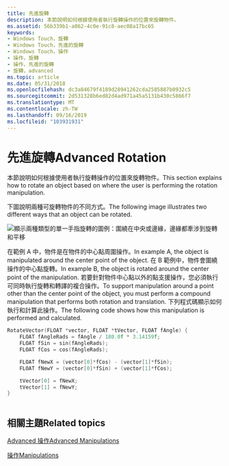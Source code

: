 ```yaml
---
title: 先進旋轉
description: 本節說明如何根據使用者執行旋轉操作的位置來旋轉物件。
ms.assetid: 56b339b1-a062-4c0e-91c8-aec08a17bc65
keywords:
- Windows Touch，旋轉
- Windows Touch，先進的旋轉
- Windows Touch，操作
- 操作，旋轉
- 操作，先進的旋轉
- 旋轉，advanced
ms.topic: article
ms.date: 05/31/2018
ms.openlocfilehash: dc3a84679f4189d28941262cda2585887b0932c5
ms.sourcegitcommit: 2d531328b6ed82d4ad971a45a5131b430c5866f7
ms.translationtype: MT
ms.contentlocale: zh-TW
ms.lasthandoff: 09/16/2019
ms.locfileid: "103931931"
---
```

# <a name="advanced-rotation"></a><span data-ttu-id="2a4b6-109">先進旋轉</span><span class="sxs-lookup"><span data-stu-id="2a4b6-109">Advanced Rotation</span></span>

<span data-ttu-id="2a4b6-110">本節說明如何根據使用者執行旋轉操作的位置來旋轉物件。</span><span class="sxs-lookup"><span data-stu-id="2a4b6-110">This section explains how to rotate an object based on where the user is performing the rotation manipulation.</span></span>

<span data-ttu-id="2a4b6-111">下圖說明兩種可旋轉物件的不同方式。</span><span class="sxs-lookup"><span data-stu-id="2a4b6-111">The following image illustrates two different ways that an object can be rotated.</span></span>

![顯示兩種類型的單一手指旋轉的圖例：圍繞在中央或邊緣，邊緣都牽涉到旋轉和平移](images/rotation.png)

<span data-ttu-id="2a4b6-113">在範例 A 中，物件是在物件的中心點周圍操作。</span><span class="sxs-lookup"><span data-stu-id="2a4b6-113">In example A, the object is manipulated around the center point of the object.</span></span> <span data-ttu-id="2a4b6-114">在 B 範例中，物件會圍繞操作的中心點旋轉。</span><span class="sxs-lookup"><span data-stu-id="2a4b6-114">In example B, the object is rotated around the center point of the manipulation.</span></span> <span data-ttu-id="2a4b6-115">若要針對物件中心點以外的點支援操作，您必須執行可同時執行旋轉和轉譯的複合操作。</span><span class="sxs-lookup"><span data-stu-id="2a4b6-115">To support manipulation around a point other than the center point of the object, you must perform a compound manipulation that performs both rotation and translation.</span></span> <span data-ttu-id="2a4b6-116">下列程式碼顯示如何執行和計算此操作。</span><span class="sxs-lookup"><span data-stu-id="2a4b6-116">The following code shows how this manipulation is performed and calculated.</span></span>


```C++
RotateVector(FLOAT *vector, FLOAT *tVector, FLOAT fAngle) {
    FLOAT fAngleRads = fAngle / 180.0f * 3.14159f;
    FLOAT fSin = sin(fAngleRads);
    FLOAT fCos = cos(fAngleRads);

    FLOAT fNewX = (vector[0]*fCos) - (vector[1]*fSin);
    FLOAT fNewY = (vector[0]*fSin) + (vector[1]*fCos);

    tVector[0] = fNewX;
    tVector[1] = fNewY;
}
     
```



## <a name="related-topics"></a><span data-ttu-id="2a4b6-117">相關主題</span><span class="sxs-lookup"><span data-stu-id="2a4b6-117">Related topics</span></span>

<dl> <dt>

[<span data-ttu-id="2a4b6-118">Advanced 操作</span><span class="sxs-lookup"><span data-stu-id="2a4b6-118">Advanced Manipulations</span></span>](advanced-manipulations.md)
</dt> <dt>

[<span data-ttu-id="2a4b6-119">操作</span><span class="sxs-lookup"><span data-stu-id="2a4b6-119">Manipulations</span></span>](getting-started-with-manipulations.md)
</dt> </dl>

 

 




